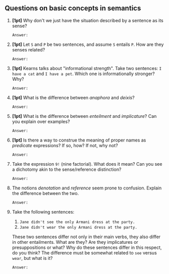 Questions on basic concepts in semantics
----------------------------------------

1. **[1pt]** Why don't we just have the situation described by a sentence as its
   sense? 

    ```
    Answer:

    ```
1. **[1pt]** Let `S` and `P` be two sentences, and assume `S` entails `P`. How
   are they senses related?

    ```
    Answer:

    ```
1. **[1pt]** Kearns talks about "informational strength". Take two sentences:
    `I have a cat` and `I have a pet`. Which one is informationally stronger?
    Why?
    
     ```
     Answer:
    
     ```
1. **[1pt]** What is the difference between _anaphora_ and _deixis_?

    ```
    Answer:
    
    ```
1. **[1pt]** What is the difference between _enteilment_ and _implicature_? Can
   you explain over examples?

    ```
    Answer:
    
    ```
1. **[1pt]** Is there a way to construe the meaning of proper names as _predicate_ expressions?
   If so, how? If not, why not? 

    ```
    Answer:

    ```

1. Take the expression `9!` (nine factorial). What does it mean? Can you see a
   dichotomy akin to the sense/reference distinction?

    ```
    Answer:

    ```
1. The notions _denotation_ and _reference_ seem prone to confusion. Explain the
   difference between the two.

    ```
    Answer:

    ```
1. Take the following sentences:

    1. `Jane didn't see the only Armani dress at the party.`
    1. `Jane didn't wear the only Armani dress at the party.`

    These two sentences differ not only in their main verbs, they also differ in
    other entailments. What are they? Are they implicatures or presuppositions
    or what? Why do these sentences differ in this respect, do you think? The
    difference must be somewhat related to `see` versus `wear`, but what is it?
    
    ```
    Answer:
        
    ```
